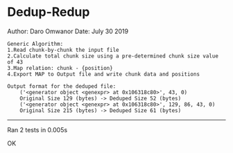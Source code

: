# Dedup-Redup
Author: Daro Omwanor
Date: July 30 2019




    Generic Algorithm:
    1.Read chunk-by-chunk the input file
    2.Calculate total chunk size using a pre-determined chunk size value of 43
    3.Map relation: chunk - {position} 
    4.Export MAP to Output file and write chunk data and positions 

    Output format for the deduped file:
        ('<generator object <genexpr> at 0x106318c80>', 43, 0)
        Original Size 129 (bytes) -> Deduped Size 52 (bytes)
        ('<generator object <genexpr> at 0x106318c80>', 129, 86, 43, 0)
        Original Size 215 (bytes) -> Deduped Size 61 (bytes)
----------------------------------------------------------------------
Ran 2 tests in 0.005s

OK
